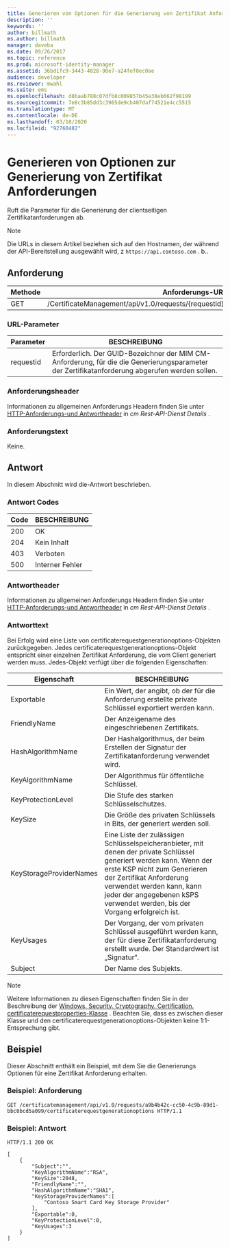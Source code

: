```yaml
---
title: Generieren von Optionen für die Generierung von Zertifikat Anforderungen | Microsoft-Dokumentation
description: ''
keywords: ''
author: billmath
ms.author: billmath
manager: daveba
ms.date: 09/26/2017
ms.topic: reference
ms.prod: microsoft-identity-manager
ms.assetid: 36bd1fc9-3443-4028-90e7-a24fef0ec0ae
audience: developer
ms.reviewer: mwahl
ms.suite: ems
ms.openlocfilehash: d8baab788c07dfb8c009857b45e38eb662f98199
ms.sourcegitcommit: 7e8c3b85dd3c3965de9cb407daf74521e4cc5515
ms.translationtype: MT
ms.contentlocale: de-DE
ms.lasthandoff: 03/10/2020
ms.locfileid: "92760482"
---
```

# <a name="get-certificate-request-generation-options"></a>Generieren von Optionen zur Generierung von Zertifikat Anforderungen
Ruft die Parameter für die Generierung der clientseitigen Zertifikatanforderungen ab.

>[!NOTE]
>Die URLs in diesem Artikel beziehen sich auf den Hostnamen, der während der API-Bereitstellung ausgewählt wird, z `https://api.contoso.com` . b..

## <a name="request"></a>Anforderung

| Methode |                                       Anforderungs-URL                                        |
|--------|------------------------------------------------------------------------------------------|
|  GET   | /CertificateManagement/api/v1.0/requests/{requestid}/certificaterequestgenerationoptions |

### <a name="url-parameters"></a>URL-Parameter

Parameter | BESCHREIBUNG
--------|--------------
requestid| Erforderlich. Der GUID-Bezeichner der MIM CM-Anforderung, für die die Generierungsparameter der Zertifikatanforderung abgerufen werden sollen.

### <a name="request-headers"></a>Anforderungsheader
Informationen zu allgemeinen Anforderungs Headern finden Sie unter [HTTP-Anforderungs-und Antwortheader](certificate-management-rest-api-service-details.md#http-request-and-response-headers) in *cm Rest-API-Dienst Details* .

### <a name="request-body"></a>Anforderungstext
Keine.

## <a name="response"></a>Antwort
In diesem Abschnitt wird die-Antwort beschrieben.

### <a name="response-codes"></a>Antwort Codes

Code  |BESCHREIBUNG  
---------|---------
200 | OK
204 | Kein Inhalt
403 | Verboten
500 | Interner Fehler

### <a name="response-headers"></a>Antwortheader
Informationen zu allgemeinen Anforderungs Headern finden Sie unter [HTTP-Anforderungs-und Antwortheader](certificate-management-rest-api-service-details.md#http-request-and-response-headers) in *cm Rest-API-Dienst Details* .

### <a name="response-body"></a>Antworttext
Bei Erfolg wird eine Liste von certificaterequestgenerationoptions-Objekten zurückgegeben. Jedes certificaterequestgenerationoptions-Objekt entspricht einer einzelnen Zertifikat Anforderung, die vom Client generiert werden muss. Jedes-Objekt verfügt über die folgenden Eigenschaften:

Eigenschaft| BESCHREIBUNG
--------|-----------
Exportable | Ein Wert, der angibt, ob der für die Anforderung erstellte private Schlüssel exportiert werden kann.
FriendlyName | Der Anzeigename des eingeschriebenen Zertifikats.
HashAlgorithmName | Der Hashalgorithmus, der beim Erstellen der Signatur der Zertifikatanforderung verwendet wird.
KeyAlgorithmName | Der Algorithmus für öffentliche Schlüssel.
KeyProtectionLevel | Die Stufe des starken Schlüsselschutzes.
KeySize | Die Größe des privaten Schlüssels in Bits, der generiert werden soll.
KeyStorageProviderNames | Eine Liste der zulässigen Schlüsselspeicheranbieter, mit denen der private Schlüssel generiert werden kann. Wenn der erste KSP nicht zum Generieren der Zertifikat Anforderung verwendet werden kann, kann jeder der angegebenen kSPS verwendet werden, bis der Vorgang erfolgreich ist.
KeyUsages | Der Vorgang, der vom privaten Schlüssel ausgeführt werden kann, der für diese Zertifikatanforderung erstellt wurde. Der Standardwert ist „Signatur“.
Subject | Der Name des Subjekts.

>[!NOTE]
>Weitere Informationen zu diesen Eigenschaften finden Sie in der Beschreibung der [Windows. Security. Cryptography. Certification. certificaterequestproperties-Klasse](https://msdn.microsoft.com/library/windows/apps/br212079.aspx) . Beachten Sie, dass es zwischen dieser Klasse und den certificaterequestgenerationoptions-Objekten keine 1:1-Entsprechung gibt.
>

## <a name="example"></a>Beispiel
Dieser Abschnitt enthält ein Beispiel, mit dem Sie die Generierungs Optionen für eine Zertifikat Anforderung erhalten.

### <a name="example-request"></a>Beispiel: Anforderung

```
GET /certificatemanagement/api/v1.0/requests/a9b4b42c-cc50-4c9b-89d1-bbc0bcd5a099/certificaterequestgenerationoptions HTTP/1.1
```

### <a name="example-response"></a>Beispiel: Antwort

```
HTTP/1.1 200 OK

[
    {
        "Subject":"",
        "KeyAlgorithmName":"RSA",
        "KeySize":2048,
        "FriendlyName":"",
        "HashAlgorithmName":"SHA1",
        "KeyStorageProviderNames":[
            "Contoso Smart Card Key Storage Provider"
        ],
        "Exportable":0,
        "KeyProtectionLevel":0,
        "KeyUsages":3
    }
]
```  
